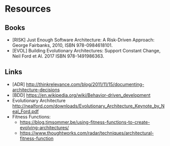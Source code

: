 # Resources

## Books

* [RISK] Just Enough Software Architecture: A Risk-Driven Approach: George Fairbanks, 2010, ISBN 978-0984618101.
* [EVOL] Building Evolutionary Architectures: Support Constant Change, Neil Ford et Al. 2017 ISBN 978-1491986363.

## Links

* [ADR] http://thinkrelevance.com/blog/2011/11/15/documenting-architecture-decisions
* [BDD] https://en.wikipedia.org/wiki/Behavior-driven_development
* Evolutionary Architecture http://nealford.com/downloads/Evolutionary_Architecture_Keynote_by_Neal_Ford.pdf
* Fitness Functions: 
  * https://blog.timsommer.be/using-fitness-functions-to-create-evolving-architectures/
  * https://www.thoughtworks.com/radar/techniques/architectural-fitness-function
